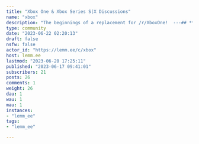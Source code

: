 ```yaml
---
title: "Xbox One & Xbox Series S|X Discussions" 
name: "xbox"
description: "The beginnings of a replacement for /r/XboxOne!  ---## **Rules**- Don't be a jerk- Keep posts on topic (Xbox One/S/X, Xbox Series S/X). Sometimes, we talk about cross platform games here, that's okay!- No Self-Promo please! (As cool as your last Overwatch or Warzone montage is, this isn't the place for it!)- Memes are totally welcome, as long as they are related to Xbox in some way- When in doubt, err on the side of being kind or not saying anything at all**If you're interested in being a mod or helping to post content, please reach out to me!**"
type: community
date: "2023-06-22 02:20:13"
draft: false
nsfw: false
actor_id: "https://lemm.ee/c/xbox"
host: lemm.ee
lastmod: "2023-06-20 17:25:11"
published: "2023-06-17 09:41:01"
subscribers: 21
posts: 26
comments: 1
weight: 26
dau: 1
wau: 1
mau: 1
instances:
- "lemm_ee"
tags: 
- "lemm_ee"

---
```

